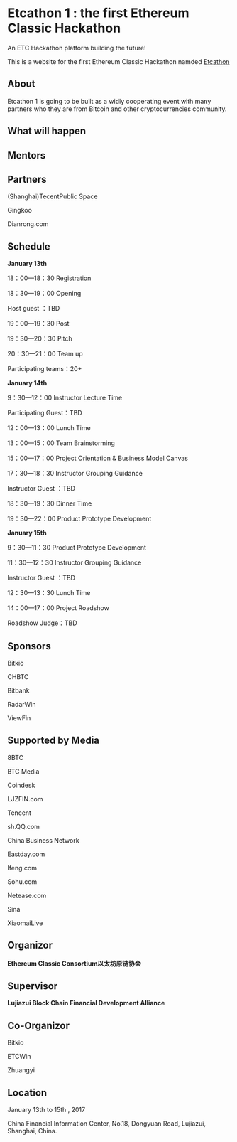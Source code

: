 # Etcathon 1 : the first Ethereum Classic Hackathon
An ETC Hackathon platform building the future! 

This is a website for the first Ethereum Classic Hackathon namded [Etcathon](etcathon.org)


## About

Etcathon 1 is going to be built as a widly cooperating event with many partners who they are from Bitcoin and other cryptocurrencies community. 

## What will happen


## Mentors

## Partners

(Shanghai)TecentPublic Space

Gingkoo

Dianrong.com

## Schedule

**January 13th**

18：00—18：30 Registration

18：30—19：00 Opening

Host guest ：TBD

19：00—19：30 Post

19：30—20：30 Pitch

20：30—21：00 Team up

Participating teams：20+

**January 14th**

9：30—12：00 Instructor Lecture Time

Participating Guest：TBD

12：00—13：00 Lunch Time

13：00—15：00 Team Brainstorming

15：00—17：00 Project Orientation & Business
Model Canvas

17：30—18：30 Instructor Grouping Guidance

Instructor Guest ：TBD

18：30—19：30 Dinner Time

19：30—22：00 Product Prototype Development

**January 15th**

9：30—11：30 Product Prototype Development

11：30—12：30 Instructor Grouping Guidance

Instructor Guest ：TBD

12：30—13：30 Lunch Time

14：00—17：00 Project Roadshow

Roadshow Judge：TBD

## Sponsors

Bitkio

CHBTC

Bitbank

RadarWin

ViewFin

## Supported by Media

8BTC

BTC Media

Coindesk

LJZFIN.com

Tencent

sh.QQ.com

China Business Network

Eastday.com

Ifeng.com

Sohu.com

Netease.com

Sina

XiaomaiLive

## Organizor

**Ethereum Classic Consortium以太坊原链协会**

## Supervisor

**Lujiazui Block Chain Financial Development Alliance**

## Co-Organizor

Bitkio

ETCWin

Zhuangyi


## Location

January 13th to 15th , 2017

China Financial Information Center, No.18, Dongyuan Road, Lujiazui, Shanghai, China.

 
